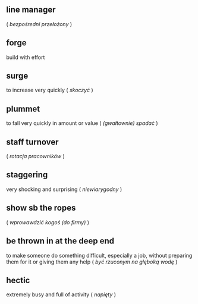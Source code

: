 ## line manager
( _bezpośredni przełożony_ )

## forge
build with effort

## surge
to increase very quickly
( _skoczyć_ )

## plummet
to fall very quickly in amount or value
( _(gwałtownie) spadać_ )

## staff turnover
( _rotacja pracowników_ )

## staggering
very shocking and surprising
( _niewiarygodny_ )

## show sb the ropes
( _wprowawdzić kogoś (do firmy)_ )

## be thrown in at the deep end
to make someone do something difficult, especially a job, without preparing them for it or giving them any help
( _być rzuconym na głęboką wodę_ )

## hectic
extremely busy and full of activity
( _napięty_ )
